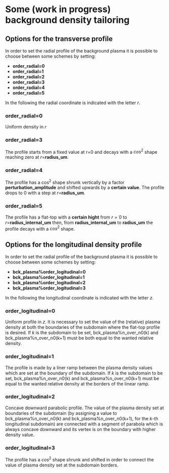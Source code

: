 # Some (work in progress) background density tailoring

## Options for the transverse profile

In order to set the radial profile of the background plasma it is possible to choose between some schemes by setting:

+ **order\_radial=0**
+ **order\_radial=1**
+ **order\_radial=2**
+ **order\_radial=3**
+ **order\_radial=4**
+ **order\_radial=5**

In the following the radial coordinate is indicated with the letter $r$.

### order\_radial=0
Uniform density in $r$

### order\_radial=3
The profile starts from a fixed value at r=0 and decays with a $cos^2$ shape reaching zero  at $r=$**radius\_um**.

### order\_radial=4
The profile has a cos<sup>2</sup> shape shrunk vertically by a factor **perturbation\_amplitude** and shifted upwards by a **certain value**. The profile drops to 0 with a step at $r=$**radius\_um**.

### order\_radial=5
The profile has a flat-top with a **certain hight** from $r=0$ to $r=$**radius\_internal\_um** then, from **radius\_internal\_um** to **radius\_um** the profile decays with a $cos^2$ shape.

## Options for the longitudinal density profile
In order to set the radial profile of the background plasma it is possible to choose between some schemes by setting:
+ **bck_plasma%order_logitudinal=0**
+ **bck_plasma%order_logitudinal=1**
+ **bck_plasma%order_logitudinal=2**
+ **bck_plasma%order_logitudinal=3**

In the following the longitudinal coordinate is indicated with the letter $z$.

### order_logitudinal=0
Uniform profile in $z$. It is necessary to set the value of the (relative) plasma density at both the boundaries of the subdomain where the flat-top profile is desired. If $k$ is the subdomain to be set, bck_plasma%n_over_n0(k) and bck_plasma%n_over_n0(k+1) must be both equal to the wanted relative density.

### order_logitudinal=1
The profile is made by a liner ramp between the plasma density values which are set at the boundary of the subdomain. If $k$ is the subdomain to be set, bck_plasma%n_over_n0(k) and bck_plasma%n_over_n0(k+1) must be equal to the wanted relative density at the borders of the linear ramp.

### order_logitudinal=2
Concave downward parabolic profile. The value of the plasma density set at boundaries of the subdomain (by assigning a value to bck_plasma%n_over_n0(k) and bck_plasma%n_over_n0(k+1), for the $k$-th longitudinal subdomain) are connected with a segment of parabola which is always concave downward and its vertex is on the boundary with higher density value.

### order_logitudinal=3
The profile has a $cos^2$ shape shrunk and shifted in order to connect the value of plasma density set at the subdomain borders.
